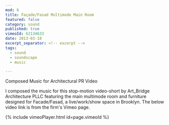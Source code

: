 ```yaml
---
mod: 6
title: Façade/Fasad Multimode Main Room
featured: false
category: sound
published: true
vimeoId: 62134633
date: 2013-03-18
excerpt_separator: <!-- excerpt -->
tags:
  - sound
  - soundscape
  - music

---
```


Composed Music for Architectural PR Video
<!-- excerpt -->

I composed the music for this stop-motion video-short by Art_Bridge Architecture PLLC featuring the main multimode room and furniture designed for Facade/Fasad, a live/work/show space in Brooklyn. The below video link is from the firm's Vimeo page.

{% include vimeoPlayer.html id=page.vimeoId %}
